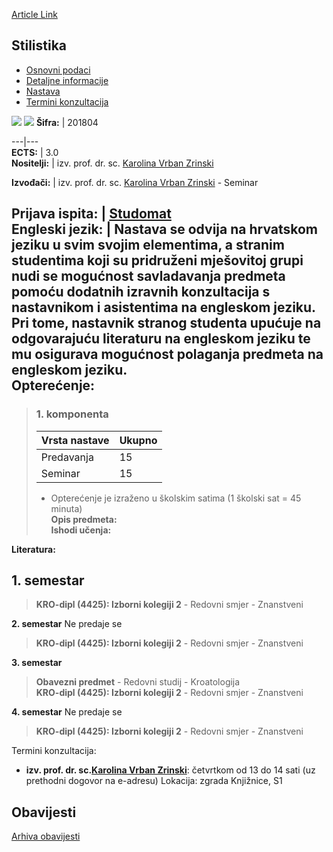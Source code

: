 [Article Link](https://www.fhs.hr/predmet/sti_a)

## Stilistika
  * [Osnovni podaci](https://www.fhs.hr/predmet/sti_a#v1id-523828_384883_1_0 "Osnovni podaci")
  * [Detaljne informacije](https://www.fhs.hr/predmet/sti_a#v1id-523828_384883_1_1 "Detaljne informacije")
  * [Nastava](https://www.fhs.hr/predmet/sti_a#v1id-523828_384883_1_2 "Nastava")
  * [Termini konzultacija](https://www.fhs.hr/predmet/sti_a#v1id-523828_384883_1_3 "Termini konzultacija")


[![](https://www.fhs.hr/img/flags/gif/hr.gif)](https://www.fhs.hr/predmet/sti_a) [![](https://www.fhs.hr/img/flags/gif/gb.gif)](https://www.fhs.hr/en/course/litsty)
**Šifra:** |  201804  
  
---|---  
**ECTS:** |  3.0   
**Nositelji:** |  izv. prof. dr. sc. [Karolina Vrban Zrinski](https://www.fhs.hr/djelatnik/karolina.vrban_zrinski)   
  
**Izvođači:** |  izv. prof. dr. sc. [Karolina Vrban Zrinski](https://www.fhs.hr/djelatnik/karolina.vrban_zrinski) - Seminar  
  
**Prijava ispita:** |  [Studomat](http://www.isvu.hr/studomat)  
**Engleski jezik:** |  Nastava se odvija na hrvatskom jeziku u svim svojim elementima, a stranim studentima koji su pridruženi mješovitoj grupi nudi se mogućnost savladavanja predmeta pomoću dodatnih izravnih konzultacija s nastavnikom i asistentima na engleskom jeziku. Pri tome, nastavnik stranog studenta upućuje na odgovarajuću literaturu na engleskom jeziku te mu osigurava mogućnost polaganja predmeta na engleskom jeziku.   
**Opterećenje:**  
---  
> ### 1. komponenta
> | Vrsta nastave | Ukupno  
> ---|---  
> Predavanja | 15  
> Seminar | 15  
> * Opterećenje je izraženo u školskim satima (1 školski sat = 45 minuta)   
**Opis predmeta:**  
> **Ishodi učenja:**  

  
**Literatura:**  

  
**1. semestar**  
---  
> **KRO-dipl (4425): Izborni kolegiji 2** - Redovni smjer - Znanstveni  
>   
  
**2. semestar** Ne predaje se  
> **KRO-dipl (4425): Izborni kolegiji 2** - Redovni smjer - Znanstveni  
>   
  
**3. semestar**  
> **Obavezni predmet** - Redovni studij - Kroatologija  
>  **KRO-dipl (4425): Izborni kolegiji 2** - Redovni smjer - Znanstveni  
>   
  
**4. semestar** Ne predaje se  
> **KRO-dipl (4425): Izborni kolegiji 2** - Redovni smjer - Znanstveni  
>   
Termini konzultacija: 
  * **izv. prof. dr. sc.[Karolina Vrban Zrinski](https://www.fhs.hr/djelatnik/karolina.vrban_zrinski)**: 
četvrtkom od 13 do 14 sati (uz prethodni dogovor na e-adresu)
Lokacija: zgrada Knjižnice, S1 


## Obavijesti
[Arhiva obavijesti](https://www.fhs.hr/predmet/sti_a?@=21cku#news_118570 "Arhiva obavijesti")
